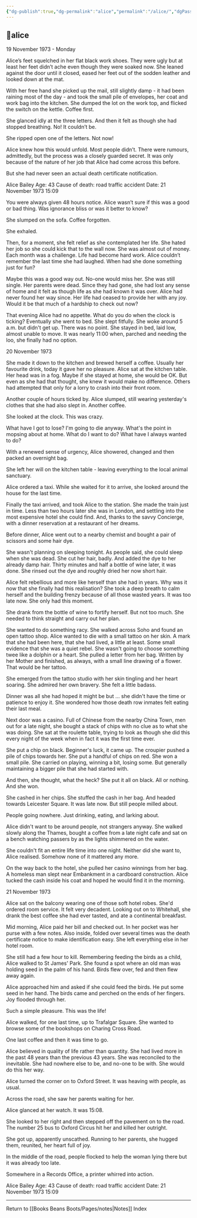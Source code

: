 ```yaml
---
{"dg-publish":true,"dg-permalink":"alice","permalink":"/alice/","dgPassFrontmatter":true}
---
```



## 🌿alice

19 November 1973 - Monday

Alice’s feet squelched in her flat black work shoes. They were ugly but at least her feet didn’t ache even though they were soaked now. She leaned against the door until it closed, eased her feet out of the sodden leather and looked down at the mat. 

With her free hand she picked up the mail, still slightly damp - it had been raining most of the day - and took the small pile of envelopes, her coat and work bag into the kitchen. She dumped the lot on the work top, and flicked the switch on the kettle. Coffee first.

She glanced idly at the three letters. And then it felt as though she had stopped breathing. No! It couldn’t be. 

She ripped open one of the letters. Not now!

Alice knew how this would unfold. Most people didn’t. There were rumours, admittedly, but the process was a closely guarded secret. It was only because of the nature of her job that Alice had come across this before.

But she had never seen an actual death certificate notification.

Alice Bailey
Age: 43
Cause of death: road traffic accident
Date: 21 November 1973 15:09

You were always given 48 hours notice. Alice wasn’t sure if this was a good or bad thing. Was ignorance bliss or was it better to know?

She slumped on the sofa. Coffee forgotten. 

She exhaled. 

Then, for a moment, she felt relief as she contemplated her life. She hated her job so she could kick that to the wall now. She was almost out of money. Each month was a challenge. Life had become hard work. Alice couldn’t remember the last time she had laughed. When had she done something just for fun? 

Maybe this was a good way out. No-one would miss her. She was still single. Her parents were dead. Since they had gone, she had lost any sense of home and it felt as though life as she had known it was over. Alice had never found her way since. Her life had ceased to provide her with any joy. Would it be that much of a hardship to check out now?

That evening Alice had no appetite. What do you do when the clock is ticking? Eventually she went to bed. She slept fitfully. She woke around 5 a.m. but didn't get up. There was no point. She stayed in bed, laid low, almost unable to move. It was nearly 11:00 when, parched and needing the loo, she finally had no option. 

20 November 1973

She made it down to the kitchen and brewed herself a coffee. Usually her favourite drink, today it gave her no pleasure. Alice sat at the kitchen table. Her head was in a fog. Maybe if she stayed at home, she would be OK. But even as she had that thought, she knew it would make no difference. Others had attempted that only for a lorry to crash into their front room. 

Another couple of hours ticked by. Alice slumped, still wearing yesterday's clothes that she had also slept in. Another coffee. 

She looked at the clock. This was crazy.

What have I got to lose? I'm going to die anyway. What's the point in mopsing about at home. What do I want to do? What have I always wanted to do?

With a renewed sense of urgency, Alice showered, changed and then packed an overnight bag. 

She left her will on the kitchen table - leaving everything to the local animal sanctuary.

Alice ordered a taxi. While she waited for it to arrive, she looked around the house for the last time. 

Finally the taxi arrived, and took Alice to the station. She made the train just in time. Less than two hours later she was in London, and settling into the most expensive hotel she could find. And, thanks to the savvy Concierge, with a dinner reservation at a restaurant of her dreams. 

Before dinner, Alice went out to a nearby chemist and bought a pair of scissors and some hair dye.

She wasn't planning on sleeping tonight. As people said, she could sleep when she was dead. She cut her hair, badly. And added the dye to her already damp hair. Thirty minutes and half a bottle of wine later, it was done. She rinsed out the dye and roughly dried her now short hair.

Alice felt rebellious and more like herself than she had in years. Why was it now that she finally had this realisation? She took a deep breath to calm herself and the building frenzy because of all those wasted years. It was too late now. She only had this moment. 

She drank from the bottle of wine to fortify herself. But not too much. She needed to think straight and carry out her plan. 

She wanted to do something racy. She walked across Soho and found an open tattoo shop. Alice wanted to die with a small tattoo on her skin. A mark that she had been here, that she had lived, a little at least. Some small evidence that she was a quiet rebel. She wasn't going to choose something twee like a dolphin or a heart. She pulled a letter from her bag. Written by her Mother and finished, as always, with a small line drawing of a flower. That would be her tattoo.

She emerged from the tattoo studio with her skin tingling and her heart soaring. She admired her own bravery. She felt a little badass.

Dinner was all she had hoped it might be but ... she didn't have the time or patience to enjoy it. She wondered how those death row inmates felt eating their last meal.

Next door was a casino. Full of Chinese from the nearby China Town, men out for a late night, she bought a stack of chips with no clue as to what she was doing. She sat at the roulette table, trying to look as though she did this every night of the week when in fact it was the first time ever.

She put a chip on black. Beginner's luck, it came up. The croupier pushed a pile of chips towards her. She put a handful of chips on red. She won a small pile. She carried on playing, winning a bit, losing some. But generally maintaining a bigger pile that she had started with. 

And then, she thought, what the heck? She put it all on black. All or nothing. And she won. 

She cashed in her chips. She stuffed the cash in her bag. And headed towards Leicester Square. It was late now. But still people milled about. 

People going nowhere. Just drinking, eating, and larking about. 

Alice didn't want to be around people, not strangers anyway. She walked slowly along the Thames, bought a coffee from a late night cafe and sat on a bench watching passers by as the lights shimmered on the water. 

She couldn't fit an entire life time into one night. Neither did she want to, Alice realised. Somehow none of it mattered any more.

On the way back to the hotel, she pulled her casino winnings from her bag. A homeless man slept near Embankment in a cardboard construction. Alice tucked the cash inside his coat and hoped he would find it in the morning.

21 November 1973

Alice sat on the balcony wearing one of those soft hotel robes. She'd ordered room service. It felt very decadent. Looking out on to Whitehall, she drank the best coffee she had ever tasted, and ate a continental breakfast. 

Mid morning, Alice paid her bill and checked out. In her pocket was her purse with a few notes. Also inside, folded over several times was the death certificate notice to make identification easy. She left everything else in her hotel room.

She still had a few hour to kill. Remembering feeding the birds as a child, Alice walked to St James' Park. She found a spot where an old man was holding seed in the palm of his hand. Birds flew over, fed and then flew away again. 

Alice approached him and asked if she could feed the birds. He put some seed in her hand. The birds came and perched on the ends of her fingers. Joy flooded through her.

Such a simple pleasure. This was the life!

Alice walked, for one last time, up to Trafalgar Square. She wanted to browse some of the bookshops on Charing Cross Road.

One last coffee and then it was time to go.

Alice believed in quality of life rather than quantity. She had lived more in the past 48 years than the previous 43 years. She was reconciled to the inevitable. She had nowhere else to be, and no-one to be with. She would do this her way.

Alice turned the corner on to Oxford Street. It was heaving with people, as usual.

Across the road, she saw her parents waiting for her.

Alice glanced at her watch. It was 15:08.

She looked to her right and then stepped off the pavement on to the road. The number 25 bus to Oxford Circus hit her and killed her outright.

She got up, apparently unscathed. Running to her parents, she hugged them, reunited, her heart full of joy.

In the middle of the road, people flocked to help the woman lying there but it was already too late.

Somewhere in a Records Office, a printer whirred into action.

Alice Bailey
Age: 43
Cause of death: road traffic accident
Date: 21 November 1973 15:09

---

Return to [[Books Beans Boots/Pages/notes\|Notes]] Index